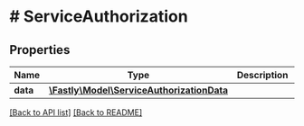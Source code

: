 # # ServiceAuthorization

## Properties

Name | Type | Description | Notes
------------ | ------------- | ------------- | -------------
**data** | [**\Fastly\Model\ServiceAuthorizationData**](ServiceAuthorizationData.md) |  | [optional] 


[[Back to API list]](../../README.md#endpoints) [[Back to README]](../../README.md)
